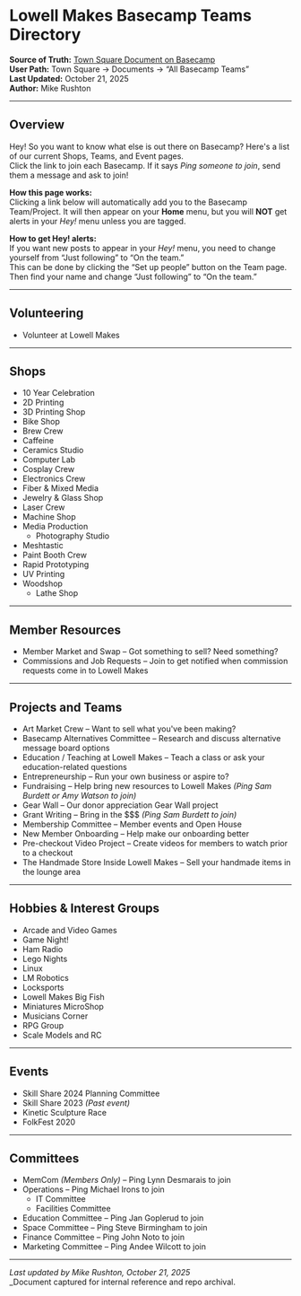# Lowell Makes Basecamp Teams Directory

**Source of Truth:** [Town Square Document on Basecamp](https://3.basecamp.com/3376147/buckets/993713/documents/5503235434)  
**User Path:** Town Square → Documents → “All Basecamp Teams”  
**Last Updated:** October 21, 2025  
**Author:** Mike Rushton  

---

## Overview

Hey! So you want to know what else is out there on Basecamp? Here's a list of our current Shops, Teams, and Event pages.  
Click the link to join each Basecamp. If it says *Ping someone to join*, send them a message and ask to join!

**How this page works:**  
Clicking a link below will automatically add you to the Basecamp Team/Project. It will then appear on your **Home** menu, but you will **NOT** get alerts in your *Hey!* menu unless you are tagged.

**How to get Hey! alerts:**  
If you want new posts to appear in your *Hey!* menu, you need to change yourself from “Just following” to “On the team.”  
This can be done by clicking the “Set up people” button on the Team page. Then find your name and change “Just following” to “On the team.”

---

## Volunteering

- Volunteer at Lowell Makes

---

## Shops

- 10 Year Celebration
- 2D Printing
- 3D Printing Shop
- Bike Shop
- Brew Crew
- Caffeine
- Ceramics Studio
- Computer Lab
- Cosplay Crew
- Electronics Crew
- Fiber & Mixed Media
- Jewelry & Glass Shop
- Laser Crew
- Machine Shop
- Media Production
  - Photography Studio
- Meshtastic
- Paint Booth Crew
- Rapid Prototyping
- UV Printing
- Woodshop
  - Lathe Shop

---

## Member Resources

- Member Market and Swap – Got something to sell? Need something?  
- Commissions and Job Requests – Join to get notified when commission requests come in to Lowell Makes

---

## Projects and Teams

- Art Market Crew – Want to sell what you've been making?  
- Basecamp Alternatives Committee – Research and discuss alternative message board options  
- Education / Teaching at Lowell Makes – Teach a class or ask your education-related questions  
- Entrepreneurship – Run your own business or aspire to?  
- Fundraising – Help bring new resources to Lowell Makes *(Ping Sam Burdett or Amy Watson to join)*  
- Gear Wall – Our donor appreciation Gear Wall project  
- Grant Writing – Bring in the $$$ *(Ping Sam Burdett to join)*  
- Membership Committee – Member events and Open House  
- New Member Onboarding – Help make our onboarding better  
- Pre-checkout Video Project – Create videos for members to watch prior to a checkout  
- The Handmade Store Inside Lowell Makes – Sell your handmade items in the lounge area  

---

## Hobbies & Interest Groups

- Arcade and Video Games  
- Game Night!  
- Ham Radio  
- Lego Nights  
- Linux  
- LM Robotics  
- Locksports  
- Lowell Makes Big Fish  
- Miniatures MicroShop  
- Musicians Corner  
- RPG Group  
- Scale Models and RC  

---

## Events

- Skill Share 2024 Planning Committee  
- Skill Share 2023 *(Past event)*  
- Kinetic Sculpture Race  
- FolkFest 2020  

---

## Committees

- MemCom *(Members Only)* – Ping Lynn Desmarais to join  
- Operations – Ping Michael Irons to join  
  - IT Committee  
  - Facilities Committee  
- Education Committee – Ping Jan Goplerud to join  
- Space Committee – Ping Steve Birmingham to join  
- Finance Committee – Ping John Noto to join  
- Marketing Committee – Ping Andee Wilcott to join  

---

_Last updated by Mike Rushton, October 21, 2025_  
_Document captured for internal reference and repo archival.
